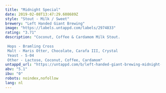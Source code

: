 ```yaml
---
title: "Midnight Special"
date: 2019-02-08T13:47:29.608689Z
style: "Stout - Milk / Sweet"
brewery: "Left Handed Giant Brewing"
image: "https://labels.untappd.com/labels/2974833"
rating: "3.71"
description: "Coconut, Coffee & Cardamom Milk Stout.    Hops - Bramling Cross  Malt - Maris Otter, Chocolate, Carafa III, Crystal  Yeast - S-04  Other - Lactose, Coconut, Coffee, Cardamom"
untappd_url: "https://untappd.com/b/left-handed-giant-brewing-midnight-special/2974833"
abv: "5.1"
ibu: "0"
robots: noindex,nofollow
lang: nl
---
```

